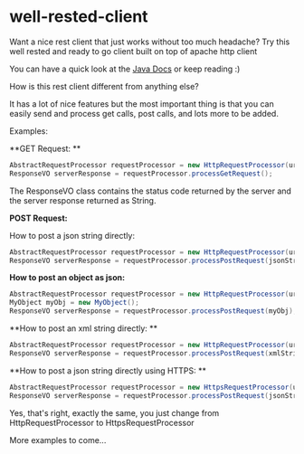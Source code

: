 # well-rested-client

Want a nice rest client that just works without too much headache? 
Try this well rested and ready to go client built on top of apache http client

You can have a quick look at the [Java Docs](http://htmlpreview.github.io/?https://github.com/spauny/well-rested-client/blob/master/apidocs/index.html) or keep reading :)

How is this rest client different from anything else? 

It has a lot of nice features but the most important thing is that you can easily send and process get calls, post calls, and lots more to be added.

Examples:

**GET Request: **

``` java
AbstractRequestProcessor requestProcessor = new HttpRequestProcessor(urlString);
ResponseVO serverResponse = requestProcessor.processGetRequest();
```

The ResponseVO class contains the status code returned by the server and the server response returned as String.


**POST Request:**

How to post a json string directly: 

``` java
AbstractRequestProcessor requestProcessor = new HttpRequestProcessor(urlString);
ResponseVO serverResponse = requestProcessor.processPostRequest(jsonString);
```

**How to post an object as json:**

``` java
AbstractRequestProcessor requestProcessor = new HttpRequestProcessor(urlString);
MyObject myObj = new MyObject();
ResponseVO serverResponse = requestProcessor.processPostRequest(myObj);
```

**How to post an xml string directly: **

``` java
AbstractRequestProcessor requestProcessor = new HttpRequestProcessor(urlString);
ResponseVO serverResponse = requestProcessor.processPostRequest(xmlString, ContentType.APPLICATION_XML);
```

**How to post a json string directly using HTTPS: **

``` java
AbstractRequestProcessor requestProcessor = new HttpsRequestProcessor(urlString);
ResponseVO serverResponse = requestProcessor.processPostRequest(jsonString);
```

Yes, that's right, exactly the same, you just change from HttpRequestProcessor to HttpsRequestProcessor 

More examples to come...
